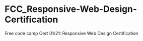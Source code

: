 # FCC_Responsive-Web-Design-Certification
Free code camp Cert 01/21: Responsive Web Design Certification
